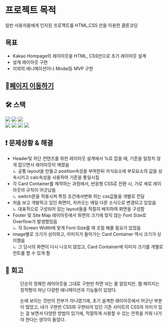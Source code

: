 # 프로젝트 목적
일반 사용자들에게 인지된 프로젝트를 HTML,CSS 만을 이용한 클론코딩

## 목표
<ul>
 <li>Kakao Hompage의 레이아웃을 HTML, CSS만으로 초기 레이아웃 설계</li>
  <li>설계 레이아웃 구현</li>
   <li>이외의 애니메이션이나 Modal등 MVP 구현</li>
    
 </ul>


## 🔗[페이지 이동하기](https://kakao-tau.vercel.app/)

## **🛠️ 스택**
<div>
<img src="https://img.shields.io/badge/html-1572B6?style=for-the-badge&logo=html5&logoColor=white"> 
<img src="https://img.shields.io/badge/css-1572B6?style=for-the-badge&logo=css3&logoColor=white"> 
<img src="https://img.shields.io/badge/javascript-F7DF1E?style=for-the-badge&logo=javascript&logoColor=black"> 
<br>
 <img src="https://img.shields.io/badge/react-61DAFB?style=for-the-badge&logo=react&logoColor=black"> 
<img src="https://img.shields.io/badge/TypeScript-3178c6?style=for-the-badge&logo=TypeScript&logoColor=white">
<img src="https://img.shields.io/badge/Next.js-339933?style=for-the-badge&logo=Next.js&logoColor=white">
 <img src="https://img.shields.io/badge/styled components-DB7093?style=for-the-badge&logo=styledcomponents&logoColor=white">
</div>

## **❗ 문제상황 & 해결**
<ul>
 <li>Header및 하단 컨텐츠를 위한 레이아웃 설계에서 %로 잡을 때, 기준을 일정치 않게 잡으면서 레이아웃이 깨졌음</li>
 <div>ㄴ 공통 layout을 만들고 position속성을 부여한뒤 자식요소에 부모요소의 값을 상속시키고 calc속성을 사용하여 기준을 통일시킴</div>
 <li>각 Card Container를 제작하는 과정에서, 반응형 CSS로 전환 시, 가로 세로 레이아웃의 규칙이 어긋났음
</li>
 <div>ㄴ switch문을 적용시켜 특정 조건에서변화 하는 css값들을 개별로 전달</div>
 <li>처음 보고 개발하고 있던 화면이, 카카오는 매일 다른 소식으로 변경되고 있었음
</li>
 <div>ㄴ 대표적으로 구성되어 있는 layout들을 적절히 배치하여 화면을 구성함</div>
 <li>Footer 및 Site Map 레이아웃에서 화면의 크기에 맞지 않는 Font Size로 Overflow가 발생했었음
</li>
 <div>ㄴ 각 Screen Width에 맞게 Font-Size를 재 조절 해줄 필요가 있었음</div>
 <li>image별로 크기가 상이하고, 이미지가 들어가는 Card Container 역시 크기가 상이했음
</li>
 <div>ㄴ 그 당시의 화면이 다시 나오지 않았고, Card Container에 이미지 크기를 개별로 컨트롤 할 수 있게 함
</div>
 </ul>

## **📌 회고**
<ul>
 <ol>단순히 정해진 레이아웃을 그대로 구현만 하면 되는 줄 알았지만, 웹 페이지는 정적형이 아닌 다양한 애니메이션과 기능들이 있었다.</ol>
 <ol>눈에 보이는 것만이 전부가 아니였기에, 초기 설계한 레이아웃에서 어긋난 부분이 많았고, 내가 구현한 CSS와 구현되어 있던 기존 사이트의 CSS의 차이가 있는 걸 보면서
다양한 방법이 있기에, 적절하게 사용할 수 있는 안목을 키워 나가야 한다는 생각이 들었다.</ol>
 </ul>
 
